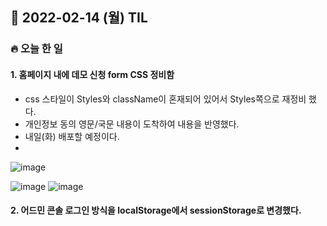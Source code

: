 ## 📆 2022-02-14 (월) TIL

### 🔥 오늘 한 일 <br>
 
 
#### 1. 홈페이지 내에 데모 신청 form CSS 정비함

- css 스타일이 Styles와 className이 혼재되어 있어서 Styles쪽으로 재정비 했다.
- 개인정보 동의 영문/국문 내용이 도착하여 내용을 반영했다.
- 내일(화) 배포할 예정이다.
- 
![image](https://user-images.githubusercontent.com/29091608/153843687-6c0bee21-504f-490e-b0f4-3d3abfd09970.png)

![image](https://user-images.githubusercontent.com/29091608/153844004-428e74e3-caee-42d1-a10e-de758b1a6575.png)
![image](https://user-images.githubusercontent.com/29091608/153844031-06611a2f-d209-47cf-8cf0-9edb5f822ce0.png)

#### 2. 어드민 콘솔 로그인 방식을 localStorage에서 sessionStorage로 변경했다.

